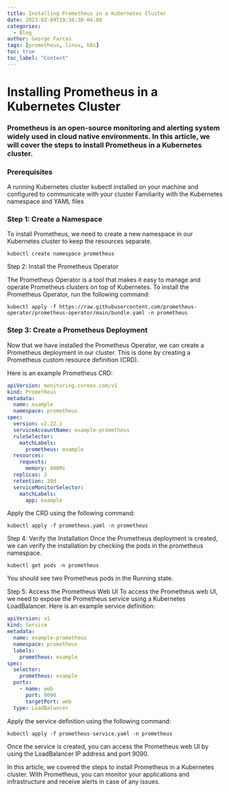 ```yaml
---
title: Installing Prometheus in a Kubernetes Cluster
date: 2023-02-09T19:34:30-04:00
categories:
  - Blog
author: George Farcas
tags: [prometheus, linux, k8s]
toc: true
toc_label: "Content"
---
```

# Installing Prometheus in a Kubernetes Cluster

### Prometheus is an open-source monitoring and alerting system widely used in cloud native environments. In this article, we will cover the steps to install Prometheus in a Kubernetes cluster.

### Prerequisites
A running Kubernetes cluster
kubectl installed on your machine and configured to communicate with your cluster
Familiarity with the Kubernetes namespace and YAML files

### Step 1: Create a Namespace
To install Prometheus, we need to create a new namespace in our Kubernetes cluster to keep the resources separate.

```shell
kubectl create namespace prometheus
```
Step 2: Install the Prometheus Operator

The Prometheus Operator is a tool that makes it easy to manage and operate Prometheus clusters on top of Kubernetes. To install the Prometheus Operator, run the following command:

```shell
kubectl apply -f https://raw.githubusercontent.com/prometheus-operator/prometheus-operator/main/bundle.yaml -n prometheus
```

### Step 3: Create a Prometheus Deployment
Now that we have installed the Prometheus Operator, we can create a Prometheus deployment in our cluster. This is done by creating a Prometheus custom resource definition (CRD).

Here is an example Prometheus CRD:

```yaml
apiVersion: monitoring.coreos.com/v1
kind: Prometheus
metadata:
  name: example
  namespace: prometheus
spec:
  version: v2.22.1
  serviceAccountName: example-prometheus
  ruleSelector:
    matchLabels:
      prometheus: example
  resources:
    requests:
      memory: 400Mi
  replicas: 2
  retention: 30d
  serviceMonitorSelector:
    matchLabels:
      app: example
```

Apply the CRD using the following command:

```shell
kubectl apply -f prometheus.yaml -n prometheus
```

Step 4: Verify the Installation
Once the Prometheus deployment is created, we can verify the installation by checking the pods in the prometheus namespace.

```shell
kubectl get pods -n prometheus
```

You should see two Prometheus pods in the Running state.

Step 5: Access the Prometheus Web UI
To access the Prometheus web UI, we need to expose the Prometheus service using a Kubernetes LoadBalancer. Here is an example service definition:

```yaml
apiVersion: v1
kind: Service
metadata:
  name: example-prometheus
  namespace: prometheus
  labels:
    prometheus: example
spec:
  selector:
    prometheus: example
  ports:
    - name: web
      port: 9090
      targetPort: web
  type: LoadBalancer
```

Apply the service definition using the following command:

```shell
kubectl apply -f prometheus-service.yaml -n prometheus
```

Once the service is created, you can access the Prometheus web UI by using the LoadBalancer IP address and port 9090.

In this article, we covered the steps to install Prometheus in a Kubernetes cluster. With Prometheus, you can monitor your applications and infrastructure and receive alerts in case of any issues.
